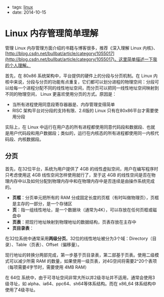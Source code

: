 - tags: [linux](/tags.md#linux)
- date: 2014-10-15

# Linux 内存管理简单理解

管理 Linux 内存管理方面介绍的书籍与博客很多，推荐《深入理解 Linux 内核》、[http://blog.csdn.net/bullbat/article/category/1055017](http://blog.csdn.net/bullbat/article/category/1055017)。这里简单描述一下我的个人理解。

首先，在 80x86 系统架构中，平台提供的硬件上的分段与分页机制。在 Linux 内核中来说，分段与分页的功能有点重复，它们都可以划分进程的物理空间：分段可以给每一个进程分配不同的线性地址空间，而分页可以把同一线性地址空间映射到不同的物理空间， Linux 更喜欢使用分页的方式。原因是：

- 当所有进程使用同意段寄存器器是、内存管理变得简单
- RISC 架构平台对分段的支持有限、2.6版的 Linux 只有在80x86平台才需要使用分段

实际上，在 Linux 中运行在用户态的所有进程都使用同意代码段和数据段、也就是用户代码段和用户数据段；类似的，运行在内核态的所有进程都使用同一内核代码段、内核数据段。

## 分页

首先，在32位平台，系统为用户提供了 4GB 的线性虚拟空间，用户在编写程序时只考虑使用这 4GB 线性空间怎样使用就行了，至于这 4GB 的线性空间是否在物理内存中以及如何分配到物理内存中和在物理内存中是否连续是由操作系统完成的。

- **页框**：分页单元把所有的 RAM 分成固定长度的页框（有时叫做物理页），页框是主存的一部分，是一个存储区
- **页**：指一组线性地址，是一个数据块（通常为4K），可以存放在任何页框或磁盘中
- **页表**：把现行地址映射到物理地址的数据结构，页表存放在主存中
- **页目录表**：

在32位系统中通常采用**两级分页**。32位的线性地址被分为3个域：Directory（目录）、Table（页表）、Offset（偏移量）。

现行地址的转换分两部完成，第一步基于页目录表，第二部基于页表。使用二级模式可以减少所需 RAM 的数量，如果使用一级页表，对4G空间将需要2^20个表项（每项需要4字节时，需要使用 4MB RAM）

在 64位 系统中，由于可寻址空间非常大所以并2级寻址并不适用，通常会使用3级寻址，如 alpha、ia64、ppc64、sh64等体系结构。而在 x86_64 体系结构中使用了4级寻址。